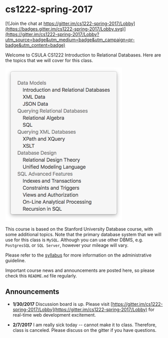 # cs1222-spring-2017

[![Join the chat at https://gitter.im/cs1222-spring-2017/Lobby](https://badges.gitter.im/cs1222-spring-2017/Lobby.svg)](https://gitter.im/cs1222-spring-2017/Lobby?utm_source=badge&utm_medium=badge&utm_campaign=pr-badge&utm_content=badge)

Welcome to CSULA CS1222 Introduction to Relational Databases.  Here are the topics that we will cover for this class.  

![overview](resources/images/plan.png)

This course is based on the Stanford University Database course, with some additional topics.  Note that the primary database system that we will use for this class is
`MySQL`.  Although you can use other DBMS, e.g. `PostgresSQL` or `SQL Server`, however your mileage will vary.

Please refer to the [syllabus](SYLLABUS.md) for more information on the administrative guideline.

Important course news and announcements are posted here, so please check this `README.md` file regularly.

## Announcements

- **1/30/2017** Discussion board is up.  Please visit [https://gitter.im/cs1222-spring-2017/Lobby](https://gitter.im/cs1222-spring-2017/Lobby) for real-time web development excitement.

- **2/7/2017** I am really sick today -- cannot make it to class.  Therefore, class is canceled.  Please discuss on the gitter if you have questions.
